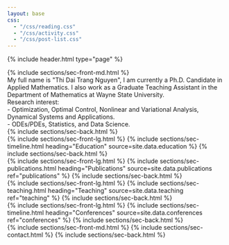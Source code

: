 ```yaml
---
layout: base
css:
  - "/css/reading.css"
  - "/css/activity.css"
  - "/css/post-list.css"
---
```


{% include header.html type="page" %}

<!-- intro -->
<section class="alt-color">
  {% include sections/sec-front-md.html %}
  <p class="text-justify" style="margin: 0;" markdown="1">
  My full name is "Thi Dai Trang Nguyen", I am currently a Ph.D. Candidate in Applied Mathematics. I also work as a Graduate Teaching Assistant in the Department of Mathematics at Wayne State University. <br />
  Research interest: <br />
  - Optimization, Optimal Control, Nonlinear and Variational Analysis, Dynamical Systems and Applications. <br />
  - ODEs/PDEs, Statistics, and Data Science.
  </p>
  {% include sections/sec-back.html %}
</section>

<!-- education -->
<section class="alt-color">
  {% include sections/sec-front-lg.html %}
  {% include sections/sec-timeline.html
    heading="Education"
    source=site.data.education
  %}
  {% include sections/sec-back.html %}
</section>

<!-- publications -->
<section class="alt-color">
  {% include sections/sec-front-lg.html %}
  {% include sections/sec-publications.html
    heading="Publications"
    source=site.data.publications
    ref="publications"
  %}
  {% include sections/sec-back.html %}
</section>

<!-- teaching -->
<section class="alt-color">
  {% include sections/sec-front-lg.html %}
  {% include sections/sec-teaching.html
    heading="Teaching"
    source=site.data.teaching
    ref="teaching" %}
  {% include sections/sec-back.html %}
</section>

<!-- conferences -->
<section class="alt-color">
  {% include sections/sec-front-lg.html %}
  {% include sections/sec-timeline.html
    heading="Conferences"
    source=site.data.conferences
    ref="conferences"
  %}
  {% include sections/sec-back.html %}
</section>


<!-- contact -->
<section class="alt-color">
  {% include sections/sec-front-md.html %}
  {% include sections/sec-contact.html %}
  {% include sections/sec-back.html %}
</section>
